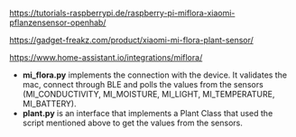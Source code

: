 https://tutorials-raspberrypi.de/raspberry-pi-miflora-xiaomi-pflanzensensor-openhab/

https://gadget-freakz.com/product/xiaomi-mi-flora-plant-sensor/

https://www.home-assistant.io/integrations/miflora/

* **mi_flora.py** implements the connection with the device. It validates the mac, connect through BLE and polls the values from the sensors (MI_CONDUCTIVITY, MI_MOISTURE, MI_LIGHT, MI_TEMPERATURE, MI_BATTERY).
* **plant.py** is an interface that implements a Plant Class that used the script mentioned above to get the values from the sensors.


